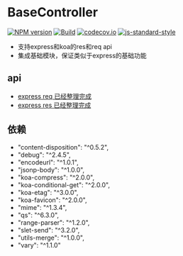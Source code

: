 # BaseController

[![NPM version](https://img.shields.io/npm/v/slet-basecontroller.svg?style=flat-square)](https://www.npmjs.com/package/slet-basecontroller)
[![Build](https://travis-ci.org/sletjs/BaseController.svg?branch=master)](https://travis-ci.org/sletjs/BaseController)
[![codecov.io](https://codecov.io/github/sletjs/BaseController/coverage.svg?branch=master)](https://codecov.io/github/sletjs/BaseController?branch=master)
[![js-standard-style](https://img.shields.io/badge/code%20style-standard-brightgreen.svg)](http://standardjs.com/)


- 支持express和koa的res和req api
- 集成基础模块，保证类似于express的基础功能

## api

- [express req 已经整理完成](http://sletjs.com/zh-cn/api/request.html)
- [express res 已经整理完成](http://sletjs.com/zh-cn/api/response.html)

## 依赖

- "content-disposition": "^0.5.2",
- "debug": "^2.4.5",
- "encodeurl": "^1.0.1",
- "jsonp-body": "^1.0.0",
- "koa-compress": "^2.0.0",
- "koa-conditional-get": "^2.0.0",
- "koa-etag": "^3.0.0",
- "koa-favicon": "^2.0.0",
- "mime": "^1.3.4",
- "qs": "^6.3.0",
- "range-parser": "^1.2.0",
- "slet-send": "^3.2.0",
- "utils-merge": "^1.0.0",
- "vary": "^1.1.0"